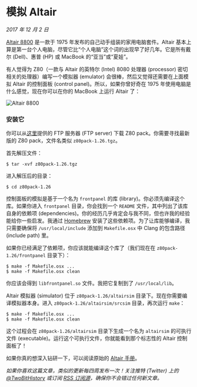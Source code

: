 # 模拟 Altair

*2017 年 12 月 2 日*

[Altair 8800](https://en.wikipedia.org/wiki/Altair_8800) 是一款于 1975 年发布的自己动手组装的家用电脑套件。Altair 基本上算是第一台个人电脑，尽管它比“个人电脑”这个词的出现早了好几年。它是所有戴尔 (Dell)、惠普 (HP) 或 MacBook 的“亚当”或“夏娃”。

有人觉得为 Z80（一款与 Altair 的英特尔 (Intel) 8080 处理器 (processor) 密切相关的处理器）编写一个模拟器 (emulator) 会很棒，然后又觉得还需要在上面模拟 Altair 的控制面板 (control panel)。所以，如果你曾好奇在 1975 年使用电脑是什么感觉，现在你可以在你的 MacBook 上运行 Altair 了：

![Altair 8800](https://www.autometer.de/unix4fun/z80pack/altair.png)

### 安装它

你可以从[这里](http://www.autometer.de/unix4fun/z80pack/ftp/)提供的 FTP 服务器 (FTP server) 下载 Z80 pack。你需要寻找最新版的 Z80 pack，文件名类似 `z80pack-1.26.tgz`。

首先解压文件：

```
$ tar -xvf z80pack-1.26.tgz
```

进入解压后的目录：

```
$ cd z80pack-1.26
```

控制面板的模拟是基于一个名为 `frontpanel` 的库 (library)。你必须先编译这个库。如果你进入 `frontpanel` 目录，你会找到一个 `README` 文件，其中列出了该库自身的依赖项 (dependencies)。你的经历几乎肯定会与我不同，但也许我的经验能给你一些启发。我通过 [Homebrew](http://brew.sh/) 安装了这些依赖项。为了让库能够编译，我只需要确保将 `/usr/local/include` 添加到 `Makefile.osx` 中 Clang 的包含路径 (include path) 里。

如果你已经满足了依赖项，你应该就能编译这个库了（我们现在在 `z80pack-1.26/frontpanel` 目录下）：

```
$ make -f Makefile.osx ...
$ make -f Makefile.osx clean
```

你应该会得到 `libfrontpanel.so` 文件。我把它复制到了 `/usr/local/lib`。

Altair 模拟器 (simulator) 位于 `z80pack-1.26/altairsim` 目录下。现在你需要编译模拟器本身。进入 `z80pack-1.26/altairsim/srcsim` 目录，再次运行 `make`：

```
$ make -f Makefile.osx ...
$ make -f Makefile.osx clean
```

这个过程会在 `z80pack-1.26/altairsim` 目录下生成一个名为 `altairsim` 的可执行文件 (executable)。运行这个可执行文件，你就能看到那个标志性的 Altair 控制面板了！

如果你真的想深入钻研一下，可以阅读原始的 [Altair 手册](http://www.classiccmp.org/dunfield/altair/d/88opman.pdf)。

*如果你喜欢这篇文章，类似的更新每四周发布一次！关注推特 (Twitter) 上的 [@TwoBitHistory](https://twitter.com/TwoBitHistory) 或订阅 [RSS 订阅源](https://twobithistory.org/feed.xml)，确保你不会错过任何新文章。*